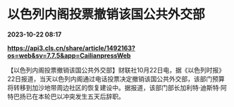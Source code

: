 # 以色列内阁投票撤销该国公共外交部

**2023-10-22 08:17**

**https://api3.cls.cn/share/article/1492163?os=web&sv=7.7.5&app=CailianpressWeb**

【以色列内阁投票撤销该国公共外交部】财联社10月22日电，据《以色列时报》22日报道，当天以色列内阁通过电话投票决定撤销该国公共外交部，该部门预算将转移到加沙地带周边社区的恢复建设中。据报道，该部门部长加利特·迪斯特·阿特巴扬已在本轮巴以冲突发生五天后辞职。